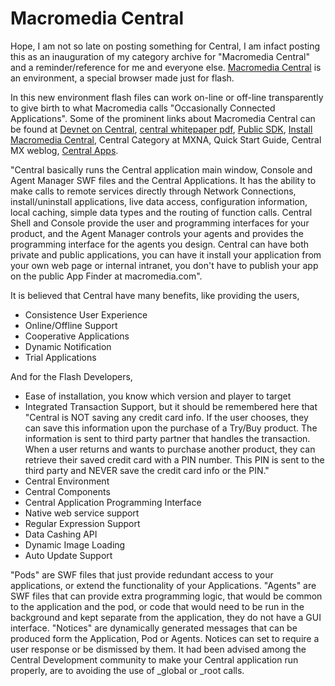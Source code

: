 # Macromedia Central

Hope, I am not so late on posting something for Central, I am infact posting this as an inauguration of my category archive for "Macromedia Central" and a reminder/reference for me and everyone else. <a href="http://www.macromedia.com/software/central/" title="macromedia central">Macromedia Central</a> is an environment, a special browser made just for flash.

In this new environment flash files can work on-line or off-line transparently to give birth to what Macromedia calls "Occasionally Connected Applications". Some of the prominent links about Macromedia Central can be found at <a href="http://www.macromedia.com/devnet/central/" title="macromedia central at devnet">Devnet on Central</a>, <a href="http://www.macromedia.com/software/central/whitepaper/central_wp.pdf" title="macromedia central white paper in pdf">central whitepaper pdf</a>, <a href="http://www.macromedia.com/devnet/central/sdk/" title="macromedia central public SDK">Public SDK</a>, <a href="http://www.macromedia.com/go/install_central" title="Install Macromedia Central">Install Macromedia Central</a>, Central Category at MXNA, Quick Start Guide, Central MX weblog, <a href="http://www.centralapps.com/" title="central applications">Central Apps</a>.

"Central basically runs the Central application main window, Console and Agent Manager SWF files and the Central Applications. It has the ability to make calls to remote services directly through Network Connections, install/uninstall applications, live data access, configuration information, local caching, simple data types and the routing of function calls. Central Shell and Console provide the user and programming interfaces for your product, and the Agent Manager controls your agents and provides the programming interface for the agents you design. Central can have both private and public applications, you can have it install your application from your own  web page or internal intranet, you don't have to publish your app on the public App Finder at macromedia.com".

It is believed that Central have many benefits, like providing the users,

- Consistence User Experience
- Online/Offline Support
- Cooperative Applications
- Dynamic Notification
- Trial Applications

And for the Flash Developers,

- Ease of installation, you know which version and player to target
- Integrated Transaction Support, but it should be remembered here that "Central is NOT saving any credit card info. If the user chooses, they can save this information upon the purchase of a Try/Buy product. The information is sent to third party partner that handles the transaction. When a user returns and wants to purchase another product, they can retrieve their saved credit card with a PIN number. This PIN is sent to the third party and NEVER save the credit card info or the PIN."
- Central Environment
- Central Components
- Central Application Programming Interface
- Native web service support
- Regular Expression Support
- Data Cashing API
- Dynamic Image Loading
- Auto Update Support

"Pods" are SWF files that just provide redundant access to your applications, or extend the functionality of your Applications. "Agents" are SWF files that can provide extra programming logic, that would be common to the application and the pod, or code that would need to be run in the background and kept separate from the application, they do not have a GUI interface. "Notices" are dynamically generated messages that can be produced form the Application, Pod or Agents. Notices can set to require a user response or be dismissed by them. It had been advised among the Central Development community to make your Central application run properly, are to avoiding the use of _global or _root calls.
